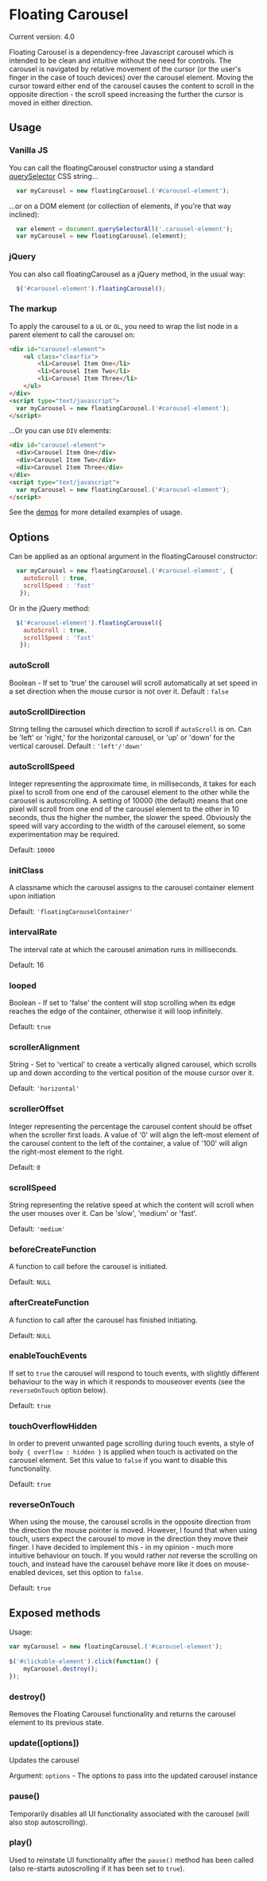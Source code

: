 # Floating Carousel

Current version: 4.0

Floating Carousel is a dependency-free Javascript carousel which is intended to be clean and intuitive without the need for controls. The carousel is navigated by relative movement of the cursor (or the user's finger in the case of touch devices) over the carousel element. Moving the cursor toward  either end of the carousel causes the content to scroll in the opposite direction - the scroll speed increasing the further the cursor is moved in either direction.

## Usage

### Vanilla JS

You can call the floatingCarousel constructor using a standard [querySelector](https://developer.mozilla.org/en-US/docs/Web/API/Document/querySelector) CSS string...
```js
  var myCarousel = new floatingCarousel.('#carousel-element');
```

...or on a DOM element (or collection of elements, if you're that way inclined):
```js
  var element = document.querySelectorAll('.carousel-element');
  var myCarousel = new floatingCarousel.(element);
```

### jQuery
You can also call floatingCarousel as a jQuery method, in the usual way:
```js
  $('#carousel-element').floatingCarousel();
```

### The markup
To apply the carousel to a `UL` or `OL`, you need to wrap the list node in a parent element to call the carousel on:

```html
<div id="carousel-element">
	<ul class="clearfix">
		<li>Carousel Item One</li>
		<li>Carousel Item Two</li>
		<li>Carousel Item Three</li>
	</ul>
</div>
<script type="text/javascript">
  var myCarousel = new floatingCarousel.('#carousel-element');
</script>
```
...Or you can use `DIV` elements:

```html
<div id="carousel-element">
  <div>Carousel Item One</div>
  <div>Carousel Item Two</div>
  <div>Carousel Item Three</div>
</div>
<script type="text/javascript">
  var myCarousel = new floatingCarousel.('#carousel-element');
</script>
```
See the [demos](https://github.com/EdamL/floating-carousel/tree/master/demo) for more detailed examples of usage.

## Options

Can be applied as an optional argument in the floatingCarousel constructor:

```js
  var myCarousel = new floatingCarousel.('#carousel-element', { 
	autoScroll : true, 
	scrollSpeed : 'fast'
   });
```

Or in the jQuery method:

```js
  $('#carousel-element').floatingCarousel({ 
	autoScroll : true, 
	scrollSpeed : 'fast'
   });
```

### autoScroll
Boolean - If set to 'true' the carousel will scroll automatically at set speed in a set direction when the mouse cursor is not over it.
Default : `false`

### autoScrollDirection
String telling the carousel which direction to scroll if `autoScroll` is on. Can be 'left' or 'right,' for the horizontal carousel, or 'up' or 'down' for the vertical carousel.
Default : `'left'/'down'`

### autoScrollSpeed
Integer representing the approximate time, in milliseconds, it takes for each pixel to scroll from one end of the carousel element to the other while the carousel is autoscrolling. A setting of 10000 (the default) means that one pixel will scroll from one end of the carousel element to the other in 10 seconds, thus the higher the number, the slower the speed. Obviously the speed will vary according to the width of the carousel element, so some experimentation may be required.

Default: `10000`

### initClass
A classname which the carousel assigns to the carousel container element upon initiation

Default: `'floatingCarouselContainer'`

### intervalRate
The interval rate at which the carousel animation runs in milliseconds.

Default: 16

### looped
Boolean - If set to 'false' the content will stop scrolling when its edge reaches the edge of the container, otherwise it will loop infinitely.

Default: `true`

### scrollerAlignment
String - Set to 'vertical' to create a vertically aligned carousel, which scrolls up and down according to the vertical position of the mouse cursor over it.

Default: `'horizontal'`

### scrollerOffset
Integer representing the percentage the carousel content should be offset when the scroller first loads. A value of '0' will align the left-most element of the carousel content to the left of the container, a value of '100' will align the right-most element to the right.

Default: `0`

### scrollSpeed
String representing the relative speed at which the content will scroll when the user mouses over it. Can be 'slow', 'medium' or 'fast'.

Default: `'medium'`

### beforeCreateFunction
A function to call before the carousel is initiated.

Default: `NULL`

### afterCreateFunction
A function to call after the carousel has finished initiating.

Default: `NULL`

### enableTouchEvents
If set to `true` the carousel will respond to touch events, with slightly different behaviour to the way in which it responds to mouseover events (see the `reverseOnTouch` option below).

Default: `true`

### touchOverflowHidden
In order to prevent unwanted page scrolling during touch events, a style of `body { overflow : hidden }` is applied when touch is activated on the carousel element. Set this value to `false` if you want to disable this functionality.

Default: `true`

### reverseOnTouch
When using the mouse, the carousel scrolls in the opposite direction from the direction the mouse pointer is moved. However, I found that when using touch, users expect the carousel to move in the direction they move their finger. I have decided to implement this - in my opinion - much more intuitive behaviour on touch. If you would rather <em>not</em> reverse the scrolling on touch, and instead have the carousel behave more like it does on mouse-enabled devices, set this option to `false`.

Default: `true`

## Exposed methods

Usage:

```js
var myCarousel = new floatingCarousel.('#carousel-element');
		
$('#clickable-element').click(function() {
	myCarousel.destroy();
});
```

### destroy()
Removes the Floating Carousel functionality and returns the carousel element to its previous state.

### update(\[options\])
Updates the carousel

Argument: `options` - The options to pass into the updated carousel instance

### pause()
Temporarily disables all UI functionality associated with the carousel (will also stop autoscrolling).

### play()
Used to reinstate UI functionality after the `pause()` method has been called (also re-starts autoscrolling if it has been set to `true`).
